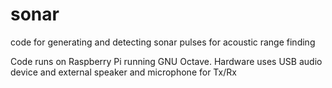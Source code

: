 # sonar
code for generating and detecting sonar pulses for acoustic range finding

Code runs on Raspberry Pi running GNU Octave. Hardware uses USB audio device and external speaker and microphone for Tx/Rx
